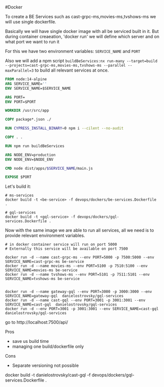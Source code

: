 #Docker


To create a BE Services such as cast-grpc-ms,movies-ms,tvshows-ms we will use single dockerfile.

Basically we will have single docker image with all be serviced built in it.
But during container creaeation, 'docker run' we will define which server and on what port we want to run it

For this we have two environment variables: `SERVICE_NAME` and `PORT`

Also we will add a npm script `buildBeServices:nx run-many --target=build --projects=cast-grpc-ms,movies-ms,tvshows-ms --parallel --maxParallel=3` to build all relevant services at once.

```dockerfile
FROM node:14-alpine
ARG SERVICE_NAME=''
ENV SERVICE_NAME=$SERVICE_NAME

ARG PORT=
ENV PORT=$PORT

WORKDIR /usr/src/app

COPY package*.json ./

RUN CYPRESS_INSTALL_BINARY=0 npm i --cilent --no-audit

COPY . .

RUN npm run buildBeServices

ARG NODE_ENV=production
ENV NODE_ENV=$NODE_ENV

CMD node dist/apps/$SERVICE_NAME/main.js

EXPOSE $PORT
```

Let's build it:
```shell
# ms-services
docker build -t <be-service> -f devops/dockers/be-services.Dockerfile .

# gql-services
docker build -t <gql-service> -f devops/dockers/gql-services.Dockerfile .

```

Now with the same image we are able to run all services, all we need is to provide relevant environment variables.

```shell
# in docker container service will run on port 5000
# Externally this service will be available on port 7500

docker run -d --name cast-grpc-ms --env PORT=5000 -p 7500:5000 --env SERVICE_NAME=cast-grpc-ms be-service
docker run -d --name movies-ms --env PORT=5100 -p 7510:5100 --env SERVICE_NAME=movies-ms be-service
docker run -d --name tvshows-ms --env PORT=5101 -p 7511:5101 --env SERVICE_NAME=tvshows-ms be-service


docker run -d --name gateway-gql --env PORT=3000 -p 3000:3000 --env SERVICE_NAME=gateway-gql  danielostrovsky/gql-services
docker run -d --name cast-gql --env PORT=3001 -p 3001:3001 --env SERVICE_NAME=cast-gql  danielostrovsky/gql-services
docker run -d --env PORT=3001 -p 3001:3001 --env SERVICE_NAME=cast-gql  danielostrovsky/gql-services
```
go to http://localhost:7500/api/

Pros
- save us build time
- managing one build/dockerfile only

Cons
- Separate versioning not possible




docker build -t danielostrovsky/cast-gql -f devops/dockers/gql-services.Dockerfile .

